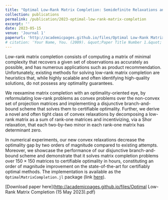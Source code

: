 ```yaml
---
title: "Optimal Low-Rank Matrix Completion: Semidefinite Relaxations and Eigenvector Disjunctions"
collection: publications
permalink: /publication/2023-optimal-low-rank-matrix-completion
excerpt: ''
date: 2023-05-15
venue: 'Journal 1'
paperurl: 'http://academicpages.github.io/files/Optimal Low-Rank Matrix Completion (15 May 2023).pdf'
# citation: 'Your Name, You. (2009). &quot;Paper Title Number 1.&quot; <i>Journal 1</i>. 1(1).'
---
```

Low-rank matrix completion consists of computing a matrix of minimal complexity that recovers a given set of observations as accurately as possible, and has numerous applications such as product recommendation. 
Unfortunately, existing methods for solving low-rank matrix completion are heuristics that, while highly scalable and often identifying high-quality solutions, do not possess any optimality guarantees. 

We reexamine matrix completion with an optimality-oriented eye, by reformulating low-rank problems as convex problems over the non-convex set of projection matrices and implementing a disjunctive branch-and-bound scheme that solves them to certifiable optimality. 
Further, we derive a novel and often tight class of convex relaxations by decomposing a low-rank matrix as a sum of rank-one matrices and incentivizing, via a Shor relaxation, that each two-by-two minor in each rank-one matrix has determinant zero. 

In numerical experiments, our new convex relaxations decrease the optimality gap by two orders of magnitude compared to existing attempts. Moreover, we showcase the performance of our disjunctive branch-and-bound scheme and demonstrate that it solves matrix completion problems over $150 \times 150$ matrices to certifiable optimality in hours, constituting an order of magnitude improvement on the state-of-the-art for certifiably optimal methods. The implementation is available as the `OptimalMatrixCompletion.jl` package (link [here](github.com/sean-lo/OptimalMatrixCompletion.jl)).

[Download paper here](http://academicpages.github.io/files/Optimal Low-Rank Matrix Completion (15 May 2023).pdf)

<!-- Recommended citation: Your Name, You. (2009). "Paper Title Number 1." <i>Journal 1</i>. 1(1). -->